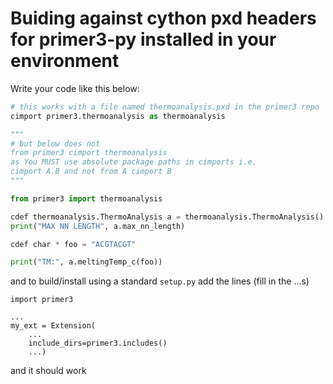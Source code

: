 # Buiding against cython pxd headers for primer3-py installed in your environment

Write your code like this below:


```python
# this works with a file named thermoanalysis.pxd in the primer3 repo
cimport primer3.thermoanalysis as thermoanalysis

"""
# but below does not
from primer3 cimport thermoanalysis
as You MUST use absolute package paths in cimports i.e.
cimport A.B and not from A cimport B
"""

from primer3 import thermoanalysis

cdef thermoanalysis.ThermoAnalysis a = thermoanalysis.ThermoAnalysis()
print("MAX NN LENGTH", a.max_nn_length)

cdef char * foo = "ACGTACGT"

print("TM:", a.meltingTemp_c(foo))
```


and to build/install using a standard `setup.py` add the lines (fill in the ...s)

    import primer3

    ...
    my_ext = Extension(
        ...
        include_dirs=primer3.includes()
        ...)


 and it should work
